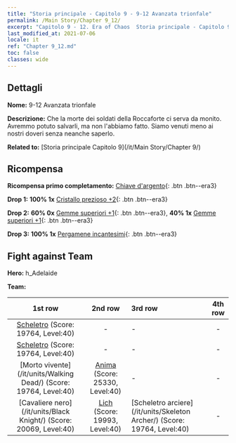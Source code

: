 ```yaml
---
title: "Storia principale - Capitolo 9 - 9-12 Avanzata trionfale"
permalink: /Main Story/Chapter 9_12/
excerpt: "Capitolo 9 - 12. Era of Chaos  Storia principale - Capitolo 9_12. 9-12 Avanzata trionfale"
last_modified_at: 2021-07-06
locale: it
ref: "Chapter 9_12.md"
toc: false
classes: wide
---
```


## Dettagli

 **Nome:** 9-12 Avanzata trionfale

 **Descrizione:** Che la morte dei soldati della Roccaforte ci serva da monito. Avremmo potuto salvarli, ma non l'abbiamo fatto. Siamo venuti meno ai nostri doveri senza neanche saperlo.

 **Related to:** [Storia principale Capitolo 9](/it/Main Story/Chapter 9/)

## Ricompensa

 **Ricompensa primo completamento:** [Chiave d'argento](/ItemsIT/con_693/){: .btn .btn--era3}

 **Drop 1:** **100% 1x** [Cristallo prezioso +2](/ItemsIT/mat_31/){: .btn .btn--era3}

 **Drop 2:** **60% 0x** [Gemme superiori +1](/ItemsIT/mat_23/){: .btn .btn--era3}, **40% 1x** [Gemme superiori +1](/ItemsIT/mat_23/){: .btn .btn--era3}

 **Drop 3:** **100% 1x** [Pergamene incantesimi](/ItemsIT/con_694/){: .btn .btn--era3}


## Fight against Team
 **Hero:** h_Adelaide

 **Team:**


  | 1st row | 2nd row | 3rd row | 4th row |
  |:----:|:----:|:----|:----:|
  | [Scheletro](/it/units/Skeleton/) (Score: 19764, Level:40)  | - | - | - |
  | [Scheletro](/it/units/Skeleton/) (Score: 19764, Level:40)  | - | - | - |
  | [Morto vivente](/it/units/Walking Dead/) (Score: 19764, Level:40)  | [Anima](/it/units/Wight/) (Score: 25330, Level:40)  | - | - |
  | [Cavaliere nero](/it/units/Black Knight/) (Score: 20069, Level:40)  | [Lich](/it/units/Lich/) (Score: 19993, Level:40)  | [Scheletro arciere](/it/units/Skeleton Archer/) (Score: 19764, Level:40)  | - |



